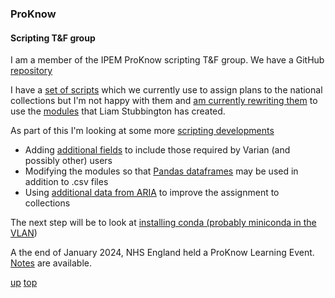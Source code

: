### ProKnow

#### Scripting T&F group
I am a member of the IPEM ProKnow scripting T&F group. We have a GitHub [repository](https://github.com/nhs-proknow)

I have a [set of scripts](https://github.com/nhs-proknow/HullProknowCollectionScripts) which we currently use to assign plans to the national collections but I'm not happy with them and [am currently rewriting them](https://github.com/GrahamArden/Hull_tandf_scripts/tree/main) to use the [modules](https://github.com/nhs-proknow/proknow-scripting-tandf) that Liam Stubbington has created.

As part of this I'm looking at some more [scripting developments](./scripting_developments.md)
- Adding [additional fields](https://github.com/orgs/nhs-proknow/discussions/8) to include those required by Varian (and possibly other) users
- Modifying the modules so that [Pandas dataframes](https://github.com/GrahamArden/notes/blob/main/work/proknow/scripting_developments.md#modifying-the-modules-to-use-pandas-dataframes-in-addition-to-csv-files) may be used in addition to .csv files
- Using [additional data from ARIA](https://github.com/GrahamArden/notes/blob/main/work/proknow/scripting_developments.md#integrating-aria-and-proknow) to improve the assignment to collections

The next step will be to look at [installing conda (probably miniconda in the VLAN](conda_in_the_vlan.md))

A the end of January 2024, NHS England held a ProKnow Learning Event. [Notes](proknow/20240111_proknow.md) are available.

[up](README.md)
[top](../README.md)
